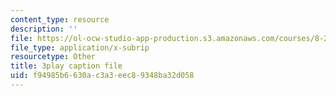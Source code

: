 ```yaml
---
content_type: resource
description: ''
file: https://ol-ocw-studio-app-production.s3.amazonaws.com/courses/8-20-introduction-to-special-relativity-january-iap-2021/f94985b6630ac3a3eec89348ba32d058_rlC8mLGvong.srt
file_type: application/x-subrip
resourcetype: Other
title: 3play caption file
uid: f94985b6-630a-c3a3-eec8-9348ba32d058
---
```

